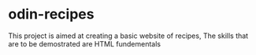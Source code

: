 # odin-recipes
This project is aimed at creating a basic website of recipes,
The skills that are to be demostrated are HTML fundementals
